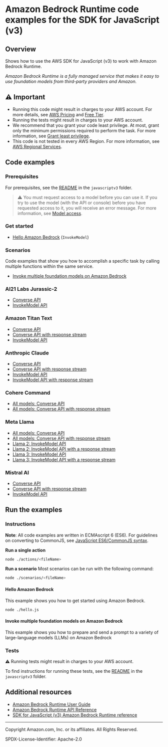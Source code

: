 # Amazon Bedrock Runtime code examples for the SDK for JavaScript (v3)

## Overview

Shows how to use the AWS SDK for JavaScript (v3) to work with Amazon Bedrock Runtime.

<!--custom.overview.start-->
<!--custom.overview.end-->

_Amazon Bedrock Runtime is a fully managed service that makes it easy to use foundation models from third-party providers and Amazon._

## ⚠ Important

* Running this code might result in charges to your AWS account. For more details, see [AWS Pricing](https://aws.amazon.com/pricing/) and [Free Tier](https://aws.amazon.com/free/).
* Running the tests might result in charges to your AWS account.
* We recommend that you grant your code least privilege. At most, grant only the minimum permissions required to perform the task. For more information, see [Grant least privilege](https://docs.aws.amazon.com/IAM/latest/UserGuide/best-practices.html#grant-least-privilege).
* This code is not tested in every AWS Region. For more information, see [AWS Regional Services](https://aws.amazon.com/about-aws/global-infrastructure/regional-product-services).

<!--custom.important.start-->
<!--custom.important.end-->

## Code examples

### Prerequisites

For prerequisites, see the [README](../../README.md#Prerequisites) in the `javascriptv3` folder.


<!--custom.prerequisites.start-->

> ⚠ You must request access to a model before you can use it. If you try to use the model (with the API or console)
> before you have requested access to it, you will receive an error message. For more information,
> see [Model access](https://docs.aws.amazon.com/bedrock/latest/userguide/model-access.html).

<!--custom.prerequisites.end-->

### Get started

- [Hello Amazon Bedrock](hello.js) (`InvokeModel`)

### Scenarios

Code examples that show you how to accomplish a specific task by calling multiple
functions within the same service.

- [Invoke multiple foundation models on Amazon Bedrock](scenarios/cli_text_playground.js)

### AI21 Labs Jurassic-2

- [Converse API](models/ai21LabsJurassic2/converse.js#L4)
- [InvokeModel API](models/ai21LabsJurassic2/invoke_model.js)

### Amazon Titan Text

- [Converse API](models/amazonTitanText/converse.js#L4)
- [Converse API with response stream](models/amazonTitanText/converseStream.js#L4)
- [InvokeModel API](models/amazonTitanText/invoke_model.js)

### Anthropic Claude

- [Converse API](models/anthropicClaude/converse.js#L4)
- [Converse API with response stream](models/anthropicClaude/converseStream.js#L4)
- [InvokeModel API](models/anthropicClaude/invoke_claude_3.js)
- [InvokeModel API with response stream](models/anthropicClaude/invoke_claude_3.js)

### Cohere Command

- [All models: Converse API](models/cohereCommand/converse.js#L4)
- [All models: Converse API with response stream](models/cohereCommand/converseStream.js#L4)

### Meta Llama

- [All models: Converse API](models/metaLlama/converse.js#L4)
- [All models: Converse API with response stream](models/metaLlama/converseStream.js#L4)
- [Llama 2: InvokeModel API](models/metaLlama/llama2/invoke_model_quickstart.js#L4)
- [Llama 2: InvokeModel API with a response stream](models/metaLlama/llama2/invoke_model_with_response_stream_quickstart.js#L4)
- [Llama 3: InvokeModel API](models/metaLlama/llama3/invoke_model_quickstart.js#L4)
- [Llama 3: InvokeModel API with a response stream](models/metaLlama/llama3/invoke_model_with_response_stream_quickstart.js#L4)

### Mistral AI

- [Converse API](models/mistral/converse.js#L4)
- [Converse API with response stream](models/mistral/converseStream.js#L4)
- [InvokeModel API](models/mistral/invoke_mistral_7b.js)


<!--custom.examples.start-->
<!--custom.examples.end-->

## Run the examples

### Instructions

**Note**: All code examples are written in ECMAscript 6 (ES6). For guidelines on converting to CommonJS, see
[JavaScript ES6/CommonJS syntax](https://docs.aws.amazon.com/sdk-for-javascript/v3/developer-guide/sdk-examples-javascript-syntax.html).

**Run a single action**

```bash
node ./actions/<fileName>
```

**Run a scenario**
Most scenarios can be run with the following command:
```bash
node ./scenarios/<fileName>
```

<!--custom.instructions.start-->
<!--custom.instructions.end-->

#### Hello Amazon Bedrock

This example shows you how to get started using Amazon Bedrock.

```bash
node ./hello.js
```


#### Invoke multiple foundation models on Amazon Bedrock

This example shows you how to prepare and send a prompt to a variety of large-language models (LLMs) on Amazon Bedrock


<!--custom.scenario_prereqs.bedrock-runtime_Scenario_InvokeModels.start-->
<!--custom.scenario_prereqs.bedrock-runtime_Scenario_InvokeModels.end-->


<!--custom.scenarios.bedrock-runtime_Scenario_InvokeModels.start-->
<!--custom.scenarios.bedrock-runtime_Scenario_InvokeModels.end-->

### Tests

⚠ Running tests might result in charges to your AWS account.


To find instructions for running these tests, see the [README](../../README.md#Tests)
in the `javascriptv3` folder.



<!--custom.tests.start-->
<!--custom.tests.end-->

## Additional resources

- [Amazon Bedrock Runtime User Guide](https://docs.aws.amazon.com/bedrock/latest/userguide/what-is-bedrock.html)
- [Amazon Bedrock Runtime API Reference](https://docs.aws.amazon.com/bedrock/latest/APIReference/welcome.html)
- [SDK for JavaScript (v3) Amazon Bedrock Runtime reference](https://docs.aws.amazon.com/AWSJavaScriptSDK/v3/latest/client/bedrock-runtime)

<!--custom.resources.start-->
<!--custom.resources.end-->

---

Copyright Amazon.com, Inc. or its affiliates. All Rights Reserved.

SPDX-License-Identifier: Apache-2.0